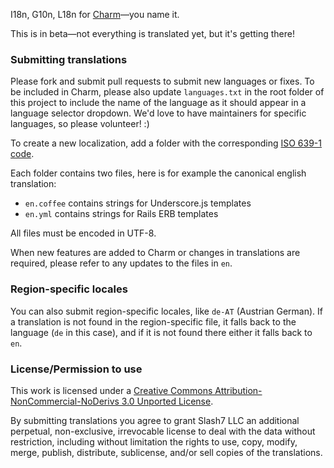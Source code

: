 I18n, G10n, L18n for [Charm](http://charmhq.com/)—you name it.

This is in beta—not everything is translated yet, but it's getting there!



### Submitting translations

Please fork and submit pull requests to submit new languages or fixes.
To be included in Charm, please also update `languages.txt` in the root folder of
this project to include the name of the language as it should appear in a language
selector dropdown. We'd love to have maintainers for specific languages, so please
volunteer! :)

To create a new localization, add a folder with the corresponding 
[ISO 639-1 code](http://en.wikipedia.org/wiki/List_of_ISO_639-1_codes).

Each folder contains two files, here is for example the canonical english translation:

* `en.coffee` contains strings for Underscore.js templates
* `en.yml` contains strings for Rails ERB templates

All files must be encoded in UTF-8.

When new features are added to Charm or changes in translations are required,
please refer to any updates to the files in `en`.



### Region-specific locales

You can also submit region-specific locales, like `de-AT` (Austrian German). 
If a translation is not found in the region-specific file, it falls back to the
language (`de` in this case), and if it is not found there either it falls back
to `en`.



### License/Permission to use

This work is licensed under a
[Creative Commons Attribution-NonCommercial-NoDerivs 3.0 Unported License](http://creativecommons.org/licenses/by-nc-nd/3.0/).

By submitting translations you agree to grant Slash7 LLC an additional perpetual, non-exclusive,
irrevocable license to deal with the data without restriction, including without limitation 
the rights to use, copy, modify, merge, publish, distribute, sublicense, and/or sell copies
of the translations.